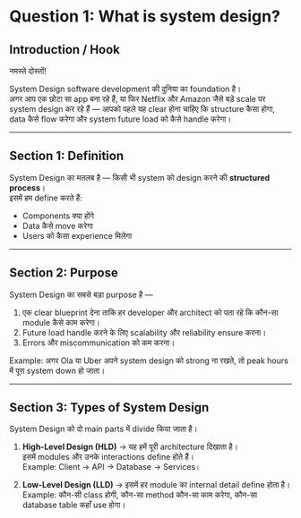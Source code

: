 # Question 1: What is system design?

## Introduction / Hook
नमस्ते दोस्तों!  
<!-- आज हम detail में समझेंगे — "System Design" क्या है और इसका इस्तेमाल कहाँ किया जाता है। (On-screen text: "System Design Basics")   -->
System Design software development की दुनिया का foundation है।  
अगर आप एक छोटा सा app बना रहे हैं, या फिर Netflix और Amazon जैसे बड़े scale पर system design कर रहे हैं — आपको पहले यह clear होना चाहिए कि structure कैसा होगा, data कैसे flow करेगा और system future load को कैसे handle करेगा।  

---

## Section 1: Definition
System Design का मतलब है — किसी भी system को design करने की **structured process**।    
इसमें हम define करते हैं:  
- Components क्या होंगे  
- Data कैसे move करेगा  
- Users को कैसा experience मिलेगा  

<!-- (Narration cue: "Think of it like an architect designing a building.")   -->

<!-- Visual cue: Animation में architect एक building का blueprint बना रहा है → फिर वही building construct होकर तैयार हो रही है।   -->

---

## Section 2: Purpose
System Design का सबसे बड़ा purpose है —  
1. एक clear blueprint देना ताकि हर developer और architect को पता रहे कि कौन-सा module कैसे काम करेगा।  
2. Future load handle करने के लिए scalability और reliability ensure करना।  
3. Errors और miscommunication को कम करना।  

Example: अगर Ola या Uber अपने system design को strong ना रखते, तो peak hours में पूरा system down हो जाता।  

<!-- (On-screen text: "Purpose = Structure + Flow + Experience")   -->

---

## Section 3: Types of System Design
System Design को दो main parts में divide किया जाता है।  

1. **High-Level Design (HLD)** → यह हमें पूरी architecture दिखाता है।  
   इसमें modules और उनके interactions define होते हैं।  
   Example: Client → API → Database → Services।  

2. **Low-Level Design (LLD)** → इसमें हर module का internal detail define होता है।  
   Example: कौन-सी class होगी, कौन-सा method कौन-सा काम करेगा, कौन-सा database table कहाँ use होगा।  
